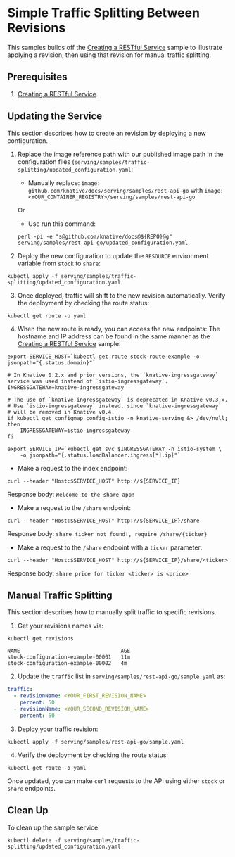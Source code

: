 # Simple Traffic Splitting Between Revisions

This samples builds off the [Creating a RESTful Service](../rest-api-go) sample
to illustrate applying a revision, then using that revision for manual traffic
splitting.

## Prerequisites

1. [Creating a RESTful Service](../rest-api-go).

## Updating the Service

This section describes how to create an revision by deploying a new
configuration.

1. Replace the image reference path with our published image path in the
   configuration files
   (`serving/samples/traffic-splitting/updated_configuration.yaml`:

   - Manually replace:
     `image: github.com/knative/docs/serving/samples/rest-api-go` with
     `image: <YOUR_CONTAINER_REGISTRY>/serving/samples/rest-api-go`

   Or

   - Use run this command:

   ```
   perl -pi -e "s@github.com/knative/docs@${REPO}@g" serving/samples/rest-api-go/updated_configuration.yaml
   ```

2. Deploy the new configuration to update the `RESOURCE` environment variable
   from `stock` to `share`:

```
kubectl apply -f serving/samples/traffic-splitting/updated_configuration.yaml
```

3. Once deployed, traffic will shift to the new revision automatically. Verify
   the deployment by checking the route status:

```
kubectl get route -o yaml
```

4. When the new route is ready, you can access the new endpoints: The hostname
   and IP address can be found in the same manner as the
   [Creating a RESTful Service](../rest-api-go) sample:

```
export SERVICE_HOST=`kubectl get route stock-route-example -o jsonpath="{.status.domain}"`

# In Knative 0.2.x and prior versions, the `knative-ingressgateway` service was used instead of `istio-ingressgateway`.
INGRESSGATEWAY=knative-ingressgateway

# The use of `knative-ingressgateway` is deprecated in Knative v0.3.x.
# Use `istio-ingressgateway` instead, since `knative-ingressgateway`
# will be removed in Knative v0.4.
if kubectl get configmap config-istio -n knative-serving &> /dev/null; then
    INGRESSGATEWAY=istio-ingressgateway
fi

export SERVICE_IP=`kubectl get svc $INGRESSGATEWAY -n istio-system \
    -o jsonpath="{.status.loadBalancer.ingress[*].ip}"`
```

- Make a request to the index endpoint:

```
curl --header "Host:$SERVICE_HOST" http://${SERVICE_IP}
```

Response body: `Welcome to the share app!`

- Make a request to the `/share` endpoint:

```
curl --header "Host:$SERVICE_HOST" http://${SERVICE_IP}/share
```

Response body: `share ticker not found!, require /share/{ticker}`

- Make a request to the `/share` endpoint with a `ticker` parameter:

```
curl --header "Host:$SERVICE_HOST" http://${SERVICE_IP}/share/<ticker>
```

Response body: `share price for ticker <ticker> is <price>`

## Manual Traffic Splitting

This section describes how to manually split traffic to specific revisions.

1. Get your revisions names via:

```
kubectl get revisions
```

```
NAME                                AGE
stock-configuration-example-00001   11m
stock-configuration-example-00002   4m
```

2. Update the `traffic` list in `serving/samples/rest-api-go/sample.yaml` as:

```yaml
traffic:
  - revisionName: <YOUR_FIRST_REVISION_NAME>
    percent: 50
  - revisionName: <YOUR_SECOND_REVISION_NAME>
    percent: 50
```

3. Deploy your traffic revision:

```
kubectl apply -f serving/samples/rest-api-go/sample.yaml
```

4. Verify the deployment by checking the route status:

```
kubectl get route -o yaml
```

Once updated, you can make `curl` requests to the API using either `stock` or
`share` endpoints.

## Clean Up

To clean up the sample service:

```
kubectl delete -f serving/samples/traffic-splitting/updated_configuration.yaml
```
